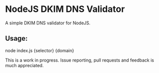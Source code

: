 # NodeJS DKIM DNS Validator

A simple DKIM DNS validator for NodeJS.

## Usage:

node index.js {selector} {domain}

This is a work in progress. Issue reporting, pull requests and feedback is much appreciated.
